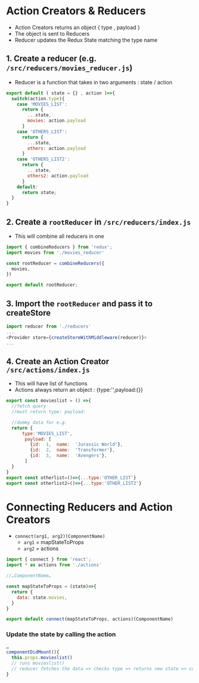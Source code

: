 # Action Creators & Reducers
 - Action Creators returns an object { type , payload }
 - The object is sent to Reducers
 - Reducer updates the Redux State matching the type name

## 1. Create a reducer (e.g. `/src/reducers/movies_reducer.js`)
- Reducer is a function that takes in two arguments : state / action
```js
export default ( state = {} , action )=>{
  switch(action.type){
    case 'MOVIES_LIST':
      return {
        ...state,
        movies: action.payload
      }
    case 'OTHERS_LIST':
      return {
        ...state,
        others: action.payload
      }
    case 'OTHERS_LIST2':
      return {
        ...state,
        others2: action.payload
      }
    default:
      return state;
  }
}
```

## 2. Create a `rootReducer` in `/src/reducers/index.js`
 - This will combine all reducers in one
```js
import { combineReducers } from 'redux';
import movies from './movies_reducer'

const rootReducer = combineReducers({
  movies,
})

export default rootReducer;
```

## 3. Import the `rootReducer` and pass it to createStore
```js
import reducer from './reducers'
...
<Provider store={createStoreWithMiddleware(reducer)}>
...
```

## 4. Create an Action Creator `/src/actions/index.js`
 - This will have list of functions
 - Actions always return an object : {type:'',payload:{}}
```js
export const movieslist = () =>{
  //fetch query
  //must return type: payload:

  //dummy data for e.g.
  return {
      type:'MOVIES_LIST',
       payload: [
         {id:  1,  name:  'Jurassic World'},
         {id:  2,  name:  'Transformer'},
         {id:  3,  name:  'Avengers'},
       ]
  }
}
export const otherlist=()=>{...type:'OTHER_LIST'}
export const otherlist2=()=>{...type:'OTHER_LIST2'}
```

# Connecting Reducers and Action Creators
 - `connect(arg1, arg2)(ComponentName)`
   - `arg1` = mapStateToProps
   - `arg2` = actions
```js
import { connect } from 'react';
import * as actions from './actions'

//…ComponentName…

const mapStateToProps = (state)=>{
  return {
    data: state.movies,
  }
}

export default connect(mapStateToProps, actions)(ComponentName)
```

### Update the state by calling the action
```js
…
componentDidMount(){
  this.props.movieslist()
  // runs movieslist()
  // reducer fetches the data => checks type => returns new state => components gets new props
}
```
